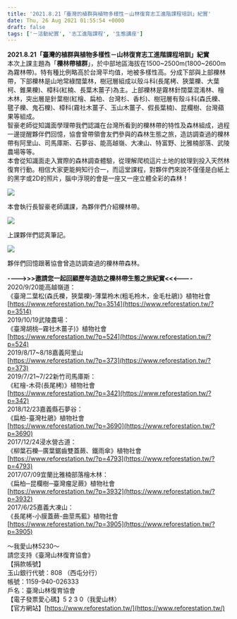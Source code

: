 ```yaml
---
title: '2021.8.21「臺灣的植群與植物多樣性－山林復育志工進階課程培訓」紀實'
date: Thu, 26 Aug 2021 01:55:54 +0000
draft: false
tags: ['－活動紀實', '志工進階課程', '生態講座']
---
```


**2021.8.21「臺灣的植群與植物多樣性－山林復育志工進階課程培訓」紀實**  
本次上課主題為「**櫟林帶植群**」，於中部地區海拔在1500~2500m(1800~2600m為霧林帶)。特有種比例略高於台灣平均值，地被多樣性高。分成下部與上部櫟林帶，下部櫟林是山地常綠闊葉林，樹冠層組成以殼斗科(長尾栲、狹葉櫟、大葉柯、錐果櫟)、樟科(紅楠、長葉木薑子)為主。上部櫟林是霧林針闊葉混淆林、檜木林，突出層是針葉樹(紅檜、扁柏、台灣杉、香杉)、樹冠層有殼斗科(森氏櫟、毽子櫟、鬼石櫟)、樟科(霧社木薑子、玉山木薑子、假長葉楠)、昆欄樹、台灣蘋果等組成。  
智豪老師從知識面學理帶我們認識在台灣所看到的櫟林帶的特性及森林組成，過程一邊提醒夥伴們回憶，協會曾帶領會友們參與的森林生態之旅，造訪調查過的櫟林帶有阿里山、司馬庫斯、石夢谷、能高越嶺、大凍山、特富野、比雅楠部落、武陵農場等等。  
本會從知識面走入實際的森林調查體驗，從理解爬梳這片土地的紋理到投入天然林復育行動。相信大家更能夠知行合一，而這堂課程，對夥伴們來說不僅僅是白紙上的黑字或2D的照片，腦中浮現的會是一座又一座立體全彩的森林！

![](https://www.reforestation.tw/wp-content/uploads/2021/08/S__78987347.jpg)

本會執行長智豪老師講課，為夥伴們介紹櫟林帶。

![](https://www.reforestation.tw/wp-content/uploads/2021/08/S__78987344.jpg)

上課夥伴們認真筆記。

![](https://www.reforestation.tw/wp-content/uploads/2021/08/S__78987346.jpg)

夥伴們回憶跟著協會曾造訪調查過的櫟林帶森林。

**\---->>>邀請您一起回顧歷年造訪之櫟林帶生態之旅紀實<<<----**  
2020/9/20能高越嶺道：  
《臺灣二葉松(森氏櫟，狹葉櫟)-薄葉柃木(粗毛柃木，金毛杜鵑)》植物社會  
[https://www.reforestation.tw/?p=3514](https://www.reforestation.tw/?p=3514)  
2019/10/19武陵農場：  
《臺灣胡桃─霧社木薑子)》植物社會  
[https://www.reforestation.tw/?p=524](https://www.reforestation.tw/?p=524)  
2019/8/17~8/18嘉義阿里山  
[https://www.reforestation.tw/?p=373](https://www.reforestation.tw/?p=373)  
2019/7/21~7/22新竹司馬庫斯：  
《紅檜-木荷(長尾栲)》植物社會  
[https://www.reforestation.tw/?p=342](https://www.reforestation.tw/?p=342)  
2018/12/23嘉義縣石夢谷：  
《扁柏-臺灣杜鵑》植物社會  
[https://www.reforestation.tw/?p=3690](https://www.reforestation.tw/?p=3690)  
2017/12/24浸水營古道：  
《柳葉石櫟─廣葉鋸齒雙蓋蕨、鐵雨傘》植物社會  
[https://www.reforestation.tw/?p=4793](https://www.reforestation.tw/?p=4793)  
2017/07/09宜蘭比雅楠部落檜木林：  
《扁柏─昆欄樹─臺灣瘤足蕨》植物社會  
[https://www.reforestation.tw/?p=3932](https://www.reforestation.tw/?p=3932)  
2017/6/25嘉義大凍山：  
《長尾栲-小膜蓋蕨-曲莖馬藍》植物社會  
[https://www.reforestation.tw/?p=3905](https://www.reforestation.tw/?p=3905)

～我愛山林5230～  
請您支持《臺灣山林復育協會》  
【捐款帳號】  
玉山銀行代號：808 （西屯分行）  
帳號：1159-940-026333  
戶名：臺灣山林復育協會  
【電子發票愛心碼】5 2 3 0（我愛山林）  
【官方網站】[https://www.reforestation.tw/](https://www.reforestation.tw/)